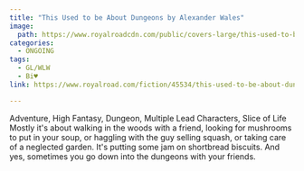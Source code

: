 ```yaml
---
title: "This Used to be About Dungeons by Alexander Wales"
image:
  path: https://www.royalroadcdn.com/public/covers-large/this-used-to-be-about-dungeons-49343.jpg
categories:
  - ONGOING
tags:
  - GL/WLW
  - Bi♥
link: https://www.royalroad.com/fiction/45534/this-used-to-be-about-dungeons

---
```

Adventure, High Fantasy, Dungeon, Multiple Lead Characters, Slice of Life
Mostly it's about walking in the woods with a friend, looking for mushrooms to put in your soup, or haggling with the guy selling squash, or taking care of a neglected garden. It's putting some jam on shortbread biscuits. And yes, sometimes you go down into the dungeons with your friends.

